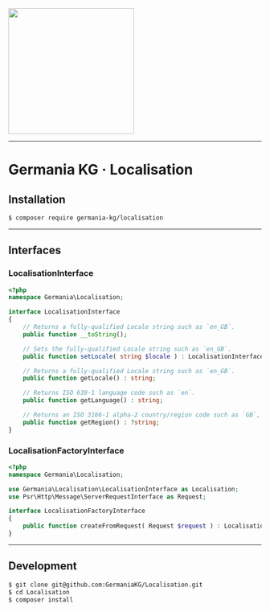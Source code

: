 <img src="https://static.germania-kg.com/logos/ga-logo-2016-web.svgz" width="250px">

------



# Germania KG · Localisation



## Installation

```bash
$ composer require germania-kg/localisation
```





---



## Interfaces

### LocalisationInterface

```php
<?php
namespace Germania\Localisation;

interface LocalisationInterface
{
    // Returns a fully-qualified Locale string such as `en_GB`.
    public function __toString();

    // Sets the fully-qualified Locale string such as `en_GB`.
    public function setLocale( string $locale ) : LocalisationInterface;

    // Returns a fully-qualified Locale string such as `en_GB`.
    public function getLocale() : string;

    // Returns ISO 639-1 language code such as `en`.
    public function getLanguage() : string;

  	// Returns an ISO 3166-1 alpha-2 country/region code such as `GB`, if possible.
    public function getRegion() : ?string;
}

```



### LocalisationFactoryInterface

```php
<?php
namespace Germania\Localisation;

use Germania\Localisation\LocalisationInterface as Localisation;
use Psr\Http\Message\ServerRequestInterface as Request;

interface LocalisationFactoryInterface
{
    public function createFromRequest( Request $request ) : Localisation;
}

```





------



## Development

```bash
$ git clone git@github.com:GermaniaKG/Localisation.git
$ cd Localisation
$ composer install
```

